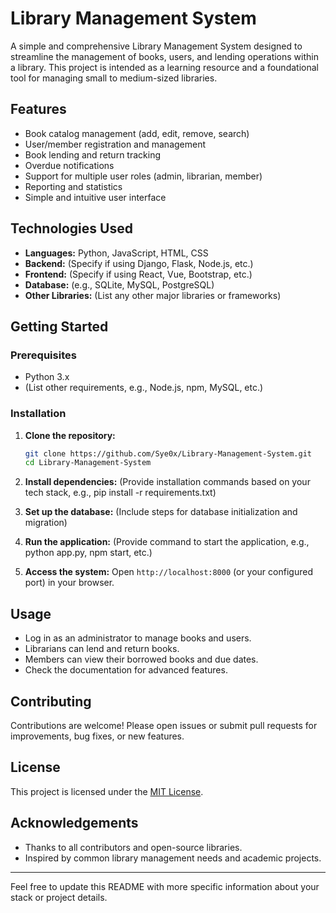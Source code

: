 # Library Management System

A simple and comprehensive Library Management System designed to streamline the management of books, users, and lending operations within a library. This project is intended as a learning resource and a foundational tool for managing small to medium-sized libraries.

## Features

- Book catalog management (add, edit, remove, search)
- User/member registration and management
- Book lending and return tracking
- Overdue notifications
- Support for multiple user roles (admin, librarian, member)
- Reporting and statistics
- Simple and intuitive user interface

## Technologies Used

- **Languages:** Python, JavaScript, HTML, CSS
- **Backend:** (Specify if using Django, Flask, Node.js, etc.)
- **Frontend:** (Specify if using React, Vue, Bootstrap, etc.)
- **Database:** (e.g., SQLite, MySQL, PostgreSQL)
- **Other Libraries:** (List any other major libraries or frameworks)

## Getting Started

### Prerequisites

- Python 3.x
- (List other requirements, e.g., Node.js, npm, MySQL, etc.)

### Installation

1. **Clone the repository:**
   ```bash
   git clone https://github.com/Sye0x/Library-Management-System.git
   cd Library-Management-System
   ```

2. **Install dependencies:**
   (Provide installation commands based on your tech stack, e.g., pip install -r requirements.txt)

3. **Set up the database:**
   (Include steps for database initialization and migration)

4. **Run the application:**
   (Provide command to start the application, e.g., python app.py, npm start, etc.)

5. **Access the system:**
   Open `http://localhost:8000` (or your configured port) in your browser.

## Usage

- Log in as an administrator to manage books and users.
- Librarians can lend and return books.
- Members can view their borrowed books and due dates.
- Check the documentation for advanced features.

## Contributing

Contributions are welcome! Please open issues or submit pull requests for improvements, bug fixes, or new features.

## License

This project is licensed under the [MIT License](LICENSE).

## Acknowledgements

- Thanks to all contributors and open-source libraries.
- Inspired by common library management needs and academic projects.

---

Feel free to update this README with more specific information about your stack or project details.
